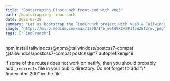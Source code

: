 ```yaml
---
title: "Bootstraping Finocrunch front-end with Vue3"
path: /bootstrapping-finocrunch
date: 2022-02-28
summary: "Let us bootstrap the FinoCrunch project with Vue3 & Tailwindcss. Backend support with Supabase. "
image: "https://miro.medium.com/max/1200/1*6_w6td9XIvzP1f5WZBt2rw.jpeg"
tags: ['FinoCrunch']
---
```



npm install tailwindcss@npm:@tailwindcss/postcss7-compat @tailwindcss/postcss7-compat postcss@^7 autoprefixer@^9


if some of the routes does not work on netlify, then you should probably add <code>_redirects</code> file in your public directory. Do not forget to add "/* /index.html 200" in the file. 